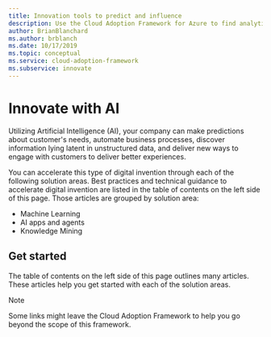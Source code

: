 ```yaml
---
title: Innovation tools to predict and influence
description: Use the Cloud Adoption Framework for Azure to find analytics tools that help detect patterns, integrate predictions, and influence customer behavior.
author: BrianBlanchard
ms.author: brblanch
ms.date: 10/17/2019
ms.topic: conceptual
ms.service: cloud-adoption-framework
ms.subservice: innovate
---
```


# Innovate with AI

Utilizing Artificial Intelligence (AI), your company can make predictions about customer's needs, automate business processes, discover information lying latent in unstructured data, and deliver new ways to engage with customers to deliver better experiences.

You can accelerate this type of digital invention through each of the following solution areas.
Best practices and technical guidance to accelerate digital invention are listed in the table of contents on the left side of this page. Those articles are grouped by solution area:

- Machine Learning
- AI apps and agents
- Knowledge Mining

## Get started

The table of contents on the left side of this page outlines many articles. These articles help you get started with each of the solution areas.

> [!NOTE]
> Some links might leave the Cloud Adoption Framework to help you go beyond the scope of this framework.
